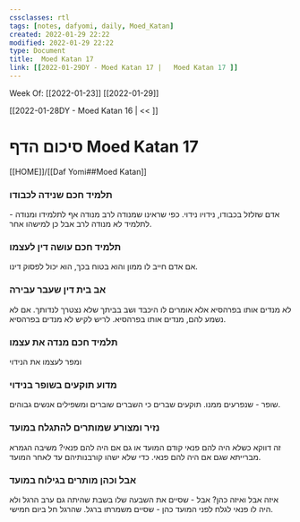 ```yaml
---
cssclasses: rtl 
tags: [notes, dafyomi, daily, Moed_Katan] 
created: 2022-01-29 22:22
modified: 2022-01-29 22:22
type: Document
title:  Moed Katan 17
link: [[2022-01-29DY - Moed Katan 17 |   Moed Katan 17 ]]
---
```

Week Of: [[2022-01-23]]
[[2022-01-29]]

[[2022-01-28DY - Moed Katan 16 | << ]] 

# סיכום הדף  Moed Katan 17

[[HOME]]/[[Daf Yomi##Moed Katan]]

### תלמיד חכם שנידה לכבודו
\- אדם שזלזל בכבודו, נידויו נידוי. כפי שראינו שמנודה לרב מנודה אף לתלמידו ומנודה לתלמיד לא מנודה לרב אבל כן למישהו אחר.
### תלמיד חכם עושה דין לעצמו 
אם אדם חייב לו ממון והוא בטוח בכך, הוא יכול לפסוק דינו.
### אב בית דין שעבר עבירה 
לא מנדים אותו בפרהסיא אלא אומרים לו היכבד ושב בביתך שלא נצטרך לנדותך. אם לא נשמע להם, מנדים אותו בפרהסיא. לריש לקיש לא מנדים בפרהסיא.
### תלמיד חכם מנדה את עצמו
ומפר לעצמו את הנידוי 
### מדוע תוקעים בשופר בנידוי
שופר - שנפרעים ממנו. תוקעים שברים כי השברים שוברים ומשפילים אנשים גבוהים.
### נזיר ומצורע שמותרים להתגלח במועד
זה דווקא כשלא היה להם פנאי קודם המועד או גם אם היה להם פנאי? משיבה הגמרא מברייתא שגם אם היה להם פנאי. כדי שלא ישהו קורבנותיהם עד לאחר המועד.
### אבל וכהן מותרים בגילוח במועד
איזה אבל ואיזה כהן?
אבל - שסיים את השבעה שלו בשבת שהיתה גם ערב הרגל ולא היה לו פנאי לגלח לפני המועד
כהן - שסיים משמרתו ברגל. שהרגל חל ביום חמישי.


 

